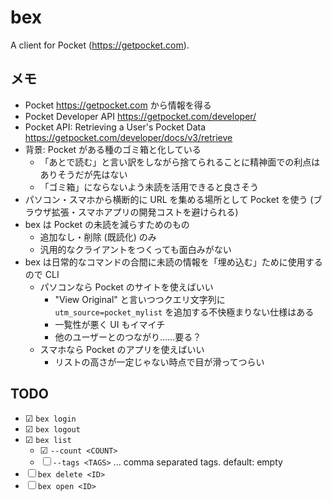 # bex

A client for Pocket (<https://getpocket.com>).

## メモ

- Pocket <https://getpocket.com> から情報を得る
- Pocket Developer API
  <https://getpocket.com/developer/>
- Pocket API: Retrieving a User's Pocket Data
  <https://getpocket.com/developer/docs/v3/retrieve>
- 背景: Pocket がある種のゴミ箱と化している
  - 「あとで読む」と言い訳をしながら捨てられることに精神面での利点はありそうだが先はない
  - 「ゴミ箱」にならないよう未読を活用できると良さそう
- パソコン・スマホから横断的に URL を集める場所として Pocket を使う
  (ブラウザ拡張・スマホアプリの開発コストを避けられる)
- bex は Pocket の未読を減らすためのもの
  - 追加なし・削除 (既読化) のみ
  - 汎用的なクライアントをつくっても面白みがない
- bex は日常的なコマンドの合間に未読の情報を「埋め込む」ために使用するので CLI
  - パソコンなら Pocket のサイトを使えばいい
    - "View Original" と言いつつクエリ文字列に `utm_source=pocket_mylist` を追加する不快極まりない仕様はある
    - 一覧性が悪く UI もイマイチ
    - 他のユーザーとのつながり……要る？
  - スマホなら Pocket のアプリを使えばいい
    - リストの高さが一定じゃない時点で目が滑ってつらい

## TODO

- ☑ `bex login`
- ☑ `bex logout`
- ☑ `bex list`
  - ☑ `--count <COUNT>`
  - ☐ `--tags <TAGS>` ... comma separated tags. default: empty
- ☐ `bex delete <ID>`
- ☐ `bex open <ID>`
